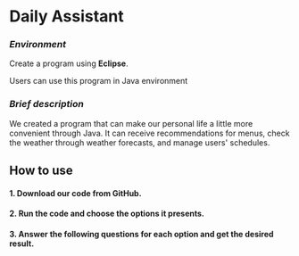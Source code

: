 # Daily Assistant 

### ***Environment*** 

Create a program using **Eclipse**.

Users can use this program in Java environment

### ***Brief description***
We created a program that can make our personal life a little more convenient through Java. It can receive recommendations for menus, check the weather through weather forecasts, and manage users' schedules.

## How to use 
#### 1. Download our code from GitHub.
#### 2. Run the code and choose the options it presents.
#### 3. Answer the following questions for each option and get the desired result.

